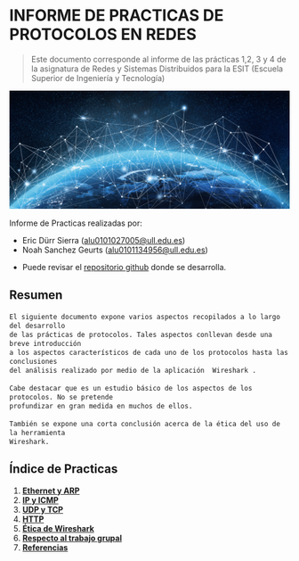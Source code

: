 # INFORME DE PRACTICAS DE PROTOCOLOS EN REDES
 > Este documento corresponde al informe de las prácticas 
 > 1,2, 3 y 4 de la asignatura de Redes y Sistemas 
 > Distribuidos para la ESIT 
 > (Escuela Superior de Ingeniería y Tecnología)

![portada-redes](portada.jpg "imagen de portada para el informe")

Informe de Practicas realizadas por:
* Eric Dürr Sierra (alu0101027005@ull.edu.es)
* Noah Sanchez Geurts (alu0101134956@ull.edu.es)

- Puede revisar el [repositorio github](https://github.com/EricDS-INFO/RSD-INFORME-1) donde se desarrolla. 


## Resumen
    El siguiente documento expone varios aspectos recopilados a lo largo del desarrollo
    de las prácticas de protocolos. Tales aspectos conllevan desde una breve introducción
    a los aspectos característicos de cada uno de los protocolos hasta las conclusiones 
    del análisis realizado por medio de la aplicación  Wireshark .

    Cabe destacar que es un estudio básico de los aspectos de los protocolos. No se pretende
    profundizar en gran medida en muchos de ellos.

    También se expone una corta conclusión acerca de la ética del uso de la herramienta
    Wireshark.

## Índice de Practicas

1. [**Ethernet y ARP**](ether-arp.md)
2. [**IP y ICMP**](ip-icmp.md)
3. [**UDP y TCP**](udp-tcp.md)
4. [**HTTP**](http.md)
5. [**Ética de Wireshark**](aspectos-eticos-wireshark.md)
6. [**Respecto al trabajo grupal**](evidencias-trabajo-grupo.md)
7. [**Referencias**](referencias.md)